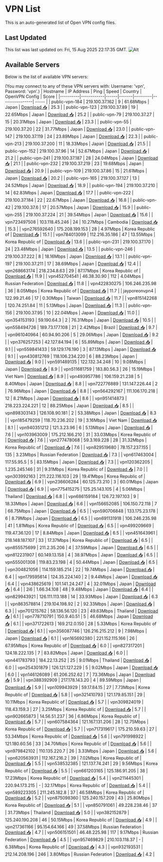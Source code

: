 # VPN List

This is an auto-generated list of Open VPN config files.

## Last Updated

This list was last updated on: Fri, 15 Aug 2025 22:17:35 GMT.
![Alt](https://repobeats.axiom.co/api/embed/186b98318ef1479477931607c1ad7d823f12451f.svg "Repobeats analytics image")

## Available Servers

Below is the list of available VPN servers:

(You may connect to any of these VPN servers with: Username: 'vpn', Password: 'vpn'.)
| Hostname | IP Address | Ping | Speed | Country | OpenVPN Config | Score |
|----------|------------|------|-------|---------|----------------| ----- |
| public-vpn-184 | 219.100.37.162 | 9 | 61.68Mbps | Japan | [Download 📥](./configs/server_0_JP.ovpn) | 25.3 |
| public-vpn-123 | 219.100.37.89 | 19 | 22.65Mbps | Japan | [Download 📥](./configs/server_1_JP.ovpn) | 25.2 |
| public-vpn-79 | 219.100.37.27 | 15 | 20.31Mbps | Japan | [Download 📥](./configs/server_2_JP.ovpn) | 23.3 |
| public-vpn-55 | 219.100.37.20 | 22 | 31.77Mbps | Japan | [Download 📥](./configs/server_3_JP.ovpn) | 23.0 |
| public-vpn-147 | 219.100.37.119 | 24 | 23.89Mbps | Japan | [Download 📥](./configs/server_4_JP.ovpn) | 22.3 |
| public-vpn-213 | 219.100.37.200 | 11 | 18.33Mbps | Japan | [Download 📥](./configs/server_5_JP.ovpn) | 21.5 |
| public-vpn-152 | 219.100.37.96 | 14 | 52.67Mbps | Japan | [Download 📥](./configs/server_6_JP.ovpn) | 21.2 |
| public-vpn-241 | 219.100.37.187 | 28 | 24.04Mbps | Japan | [Download 📥](./configs/server_7_JP.ovpn) | 21.1 |
| public-vpn-232 | 219.100.37.219 | 23 | 19.68Mbps | Japan | [Download 📥](./configs/server_8_JP.ovpn) | 20.9 |
| public-vpn-109 | 219.100.37.86 | 15 | 21.61Mbps | Japan | [Download 📥](./configs/server_9_JP.ovpn) | 20.2 |
| public-vpn-165 | 219.100.37.127 | 13 | 24.52Mbps | Japan | [Download 📥](./configs/server_10_JP.ovpn) | 18.9 |
| public-vpn-194 | 219.100.37.210 | 14 | 62.83Mbps | Japan | [Download 📥](./configs/server_11_JP.ovpn) | 17.7 |
| public-vpn-222 | 219.100.37.184 | 22 | 22.67Mbps | Japan | [Download 📥](./configs/server_12_JP.ovpn) | 16.8 |
| public-vpn-42 | 219.100.37.6 | 17 | 20.57Mbps | Japan | [Download 📥](./configs/server_13_JP.ovpn) | 15.9 |
| public-vpn-255 | 219.100.37.224 | 21 | 39.54Mbps | Japan | [Download 📥](./configs/server_14_JP.ovpn) | 15.6 |
| vpn723497508 | 103.118.45.246 | 24 | 10.27Mbps | Cambodia | [Download 📥](./configs/server_15_KH.ovpn) | 15.3 |
| vpn276592640 | 175.208.199.153 | 28 | 4.97Mbps | Korea Republic of | [Download 📥](./configs/server_16_KR.ovpn) | 15.1 |
| vpn784013099 | 112.216.35.186 | 47 | 13.55Mbps | Korea Republic of | [Download 📥](./configs/server_17_KR.ovpn) | 13.6 |
| public-vpn-231 | 219.100.37.170 | 24 | 23.48Mbps | Japan | [Download 📥](./configs/server_18_JP.ovpn) | 13.5 |
| public-vpn-246 | 219.100.37.222 | 8 | 18.16Mbps | Japan | [Download 📥](./configs/server_19_JP.ovpn) | 13.1 |
| public-vpn-197 | 219.100.37.211 | 17 | 38.69Mbps | Japan | [Download 📥](./configs/server_20_JP.ovpn) | 12.4 |
| vpn268663174 | 218.234.8.63 | 29 | 87.17Mbps | Korea Republic of | [Download 📥](./configs/server_21_KR.ovpn) | 11.9 |
| vpn452704541 | 46.38.30.90 | 112 | 4.04Mbps | Russian Federation | [Download 📥](./configs/server_22_RU.ovpn) | 11.8 |
| vpn422830275 | 106.246.235.98 | 36 | 8.05Mbps | Korea Republic of | [Download 📥](./configs/server_23_KR.ovpn) | 11.7 |
| jayporeonvpn4 | 122.99.21.46 | 17 | 0.30Mbps | Taiwan | [Download 📥](./configs/server_24_TW.ovpn) | 11.7 |
| vpn815142268 | 120.74.251.84 | 11 | 5.13Mbps | Japan | [Download 📥](./configs/server_25_JP.ovpn) | 11.3 |
| public-vpn-156 | 219.100.37.95 | 10 | 22.04Mbps | Japan | [Download 📥](./configs/server_26_JP.ovpn) | 11.0 |
| vpn354153193 | 59.190.64.3 | 2 | 76.31Mbps | Japan | [Download 📥](./configs/server_27_JP.ovpn) | 10.5 |
| vpn558494726 | 189.73.177.108 | 21 | 2.42Mbps | Brazil | [Download 📥](./configs/server_28_BR.ovpn) | 9.7 |
| vpn961040964 | 60.94.90.206 | 5 | 29.06Mbps | Japan | [Download 📥](./configs/server_29_JP.ovpn) | 9.2 |
| vpn376257253 | 42.127.84.194 | 6 | 55.89Mbps | Japan | [Download 📥](./configs/server_30_JP.ovpn) | 9.1 |
| vpn559841433 | 59.129.176.190 | 3 | 87.13Mbps | Japan | [Download 📥](./configs/server_31_JP.ovpn) | 9.1 |
| vpn430812769 | 118.106.234.220 | 6 | 88.23Mbps | Japan | [Download 📥](./configs/server_32_JP.ovpn) | 9.0 |
| vpn591489135 | 122.132.34.248 | 10 | 9.08Mbps | Japan | [Download 📥](./configs/server_33_JP.ovpn) | 8.9 |
| vpn511681759 | 183.80.56.3 | 26 | 15.19Mbps | Viet Nam | [Download 📥](./configs/server_34_VN.ovpn) | 8.9 |
| vpn493957786 | 106.159.21.238 | 5 | 8.40Mbps | Japan | [Download 📥](./configs/server_35_JP.ovpn) | 8.8 |
| vpn722776889 | 131.147.226.44 | 2 | 76.96Mbps | Japan | [Download 📥](./configs/server_36_JP.ovpn) | 8.8 |
| vpn564292167 | 111.106.170.218 | 12 | 8.21Mbps | Japan | [Download 📥](./configs/server_37_JP.ovpn) | 8.6 |
| vpn951414873 | 218.223.224.221 | 12 | 88.25Mbps | Japan | [Download 📥](./configs/server_38_JP.ovpn) | 8.5 |
| vpn898303143 | 126.108.90.181 | 2 | 53.38Mbps | Japan | [Download 📥](./configs/server_39_JP.ovpn) | 8.3 |
| vpn185479259 | 118.70.236.202 | 19 | 3.16Mbps | Viet Nam | [Download 📥](./configs/server_40_VN.ovpn) | 8.1 |
| vpn940351212 | 121.3.23.96 | 6 | 5.13Mbps | Japan | [Download 📥](./configs/server_41_JP.ovpn) | 7.6 |
| vpn103963009 | 175.212.166.210 | 31 | 33.03Mbps | Korea Republic of | [Download 📥](./configs/server_42_KR.ovpn) | 7.6 |
| vpn277478068 | 59.3.169.228 | 28 | 31.32Mbps | Korea Republic of | [Download 📥](./configs/server_43_KR.ovpn) | 7.6 |
| vpn829519680 | 78.157.237.155 | 135 | 3.23Mbps | Russian Federation | [Download 📥](./configs/server_44_RU.ovpn) | 7.3 |
| vpn617463004 | 117.55.95.5 | 5 | 83.15Mbps | Japan | [Download 📥](./configs/server_45_JP.ovpn) | 7.3 |
| vpn120362205 | 1.235.245.146 | 31 | 9.31Mbps | Korea Republic of | [Download 📥](./configs/server_46_KR.ovpn) | 7.0 |
| vpn303992163 | 211.222.116.103 | 29 | 19.41Mbps | Korea Republic of | [Download 📥](./configs/server_47_KR.ovpn) | 6.9 |
| vpn236606284 | 60.125.73.210 | 3 | 60.01Mbps | Japan | [Download 📥](./configs/server_48_JP.ovpn) | 6.9 |
| vpn775415275 | 125.25.143.105 | 4 | 5.06Mbps | Thailand | [Download 📥](./configs/server_49_TH.ovpn) | 6.8 |
| vpn686159184 | 126.72.197.103 | 9 | 18.33Mbps | Japan | [Download 📥](./configs/server_50_JP.ovpn) | 6.6 |
| vpn156652085 | 106.150.72.118 | 7 | 68.75Mbps | Japan | [Download 📥](./configs/server_51_JP.ovpn) | 6.5 |
| vpn590706848 | 133.175.23.178 | 6 | 8.79Mbps | Japan | [Download 📥](./configs/server_52_JP.ovpn) | 6.5 |
| vpn691131918 | 106.246.235.98 | 41 | 1.81Mbps | Korea Republic of | [Download 📥](./configs/server_53_KR.ovpn) | 6.5 |
| vpn499209669 | 119.47.36.120 | 17 | 8.84Mbps | Japan | [Download 📥](./configs/server_54_JP.ovpn) | 6.5 |
| vpn451643961 | 218.148.187.107 | 33 | 17.37Mbps | Korea Republic of | [Download 📥](./configs/server_55_KR.ovpn) | 6.5 |
| vpn855575699 | 211.2.35.206 | 4 | 37.59Mbps | Japan | [Download 📥](./configs/server_56_JP.ovpn) | 6.5 |
| vpn812231907 | 60.149.13.158 | 4 | 38.97Mbps | Japan | [Download 📥](./configs/server_57_JP.ovpn) | 6.5 |
| vpn555001308 | 119.83.23.198 | 4 | 50.44Mbps | Japan | [Download 📥](./configs/server_58_JP.ovpn) | 6.5 |
| vpn304821056 | 114.159.185.214 | 22 | 19.74Mbps | Japan | [Download 📥](./configs/server_59_JP.ovpn) | 6.4 |
| vpn179595614 | 124.35.224.140 | 2 | 9.44Mbps | Japan | [Download 📥](./configs/server_60_JP.ovpn) | 6.4 |
| vpn438625619 | 101.141.24.247 | 4 | 32.01Mbps | Japan | [Download 📥](./configs/server_61_JP.ovpn) | 6.4 |
| 2i6 | 1.66.34.108 | 48 | 9.48Mbps | Japan | [Download 📥](./configs/server_62_JP.ovpn) | 6.4 |
| vpn829943921 | 126.111.113.188 | 14 | 33.93Mbps | Japan | [Download 📥](./configs/server_63_JP.ovpn) | 6.3 |
| vpn863578814 | 219.104.198.92 | 2 | 92.33Mbps | Japan | [Download 📥](./configs/server_64_JP.ovpn) | 6.3 |
| vpn701215762 | 58.136.56.120 | 23 | 49.63Mbps | Thailand | [Download 📥](./configs/server_65_TH.ovpn) | 6.1 |
| vpn778710791 | 150.9.40.51 | 5 | 46.68Mbps | Japan | [Download 📥](./configs/server_66_JP.ovpn) | 6.1 |
| vpn371722613 | 169.212.0.150 | 28 | 5.33Mbps | Korea Republic of | [Download 📥](./configs/server_67_KR.ovpn) | 6.1 |
| vpn356087746 | 126.216.215.212 | 9 | 7.98Mbps | Japan | [Download 📥](./configs/server_68_JP.ovpn) | 6.1 |
| vpn165692380 | 221.152.115.166 | 26 | 67.95Mbps | Korea Republic of | [Download 📥](./configs/server_69_KR.ovpn) | 6.0 |
| vpn827317201 | 124.18.222.135 | 7 | 83.82Mbps | Japan | [Download 📥](./configs/server_70_JP.ovpn) | 6.0 |
| vpn441783793 | 184.22.13.252 | 25 | 9.01Mbps | Thailand | [Download 📥](./configs/server_71_TH.ovpn) | 6.0 |
| vpn254301879 | 126.121.127.229 | 5 | 9.02Mbps | Japan | [Download 📥](./configs/server_72_JP.ovpn) | 6.0 |
| vpn146126089 | 61.206.252.62 | 7 | 73.36Mbps | Japan | [Download 📥](./configs/server_73_JP.ovpn) | 5.9 |
| vpn388392909 | 217.178.143.20 | 4 | 89.59Mbps | Japan | [Download 📥](./configs/server_74_JP.ovpn) | 5.9 |
| vpn109943929 | 59.17.84.15 | 27 | 7.73Mbps | Korea Republic of | [Download 📥](./configs/server_75_KR.ovpn) | 5.8 |
| vpn321410793 | 121.179.85.151 | 29 | 10.11Mbps | Korea Republic of | [Download 📥](./configs/server_76_KR.ovpn) | 5.7 |
| vpn309824019 | 118.43.159.3 | 27 | 3.25Mbps | Korea Republic of | [Download 📥](./configs/server_77_KR.ovpn) | 5.7 |
| vpn902665873 | 14.56.51.237 | 36 | 6.86Mbps | Korea Republic of | [Download 📥](./configs/server_78_KR.ovpn) | 5.7 |
| vpn607584364 | 121.167.131.206 | 28 | 12.75Mbps | Korea Republic of | [Download 📥](./configs/server_79_KR.ovpn) | 5.7 |
| vpn717319617 | 175.210.59.63 | 27 | 53.34Mbps | Korea Republic of | [Download 📥](./configs/server_80_KR.ovpn) | 5.6 |
| vpn791998922 | 121.180.60.56 | 33 | 34.70Mbps | Korea Republic of | [Download 📥](./configs/server_81_KR.ovpn) | 5.6 |
| vpn979842102 | 110.135.220.7 | 26 | 3.33Mbps | Japan | [Download 📥](./configs/server_82_JP.ovpn) | 5.6 |
| vpn620563931 | 112.167.216.2 | 39 | 7.02Mbps | Korea Republic of | [Download 📥](./configs/server_83_KR.ovpn) | 5.5 |
| vpn538532385 | 121.137.74.241 | 29 | 9.56Mbps | Korea Republic of | [Download 📥](./configs/server_84_KR.ovpn) | 5.5 |
| vpn661203165 | 125.186.91.205 | 38 | 17.23Mbps | Korea Republic of | [Download 📥](./configs/server_85_KR.ovpn) | 5.4 |
| vpn211445301 | 220.94.173.215 | - | 32.17Mbps | Korea Republic of | [Download 📥](./configs/server_86_KR.ovpn) | 5.4 |
| vpn589223305 | 211.245.182.8 | 37 | 46.58Mbps | Korea Republic of | [Download 📥](./configs/server_87_KR.ovpn) | 5.2 |
| vpn875098360 | 125.240.157.209 | 43 | 25.80Mbps | Korea Republic of | [Download 📥](./configs/server_88_KR.ovpn) | 5.1 |
| vpn850791061 | 49.228.238.46 | 37 | 31.73Mbps | Thailand | [Download 📥](./configs/server_89_TH.ovpn) | 5.0 |
| vpn382152879 | 125.240.190.208 | 46 | 50.15Mbps | Korea Republic of | [Download 📥](./configs/server_90_KR.ovpn) | 4.9 |
| vpn217361166 | 95.154.64.166 | 49 | 37.58Mbps | Russian Federation | [Download 📥](./configs/server_91_RU.ovpn) | 4.7 |
| vpn506151501 | 46.48.225.98 | 117 | 9.17Mbps | Russian Federation | [Download 📥](./configs/server_92_RU.ovpn) | 4.5 |
| vpn957469829 | 210.103.118.37 | - | 6.38Mbps | Korea Republic of | [Download 📥](./configs/server_93_KR.ovpn) | 4.3 |
| vpn932193531 | 212.14.208.196 | 246 | 3.80Mbps | Russian Federation | [Download 📥](./configs/server_94_RU.ovpn) | 4.2 |
